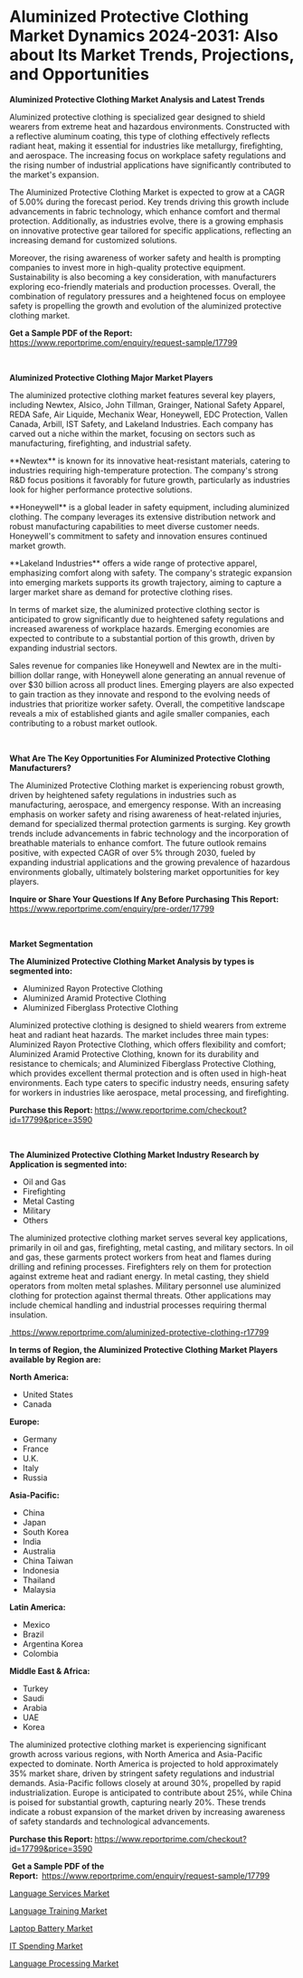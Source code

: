 <p><h1>Aluminized Protective Clothing Market Dynamics 2024-2031: Also about Its Market Trends, Projections, and Opportunities</h1></p><p><strong>Aluminized Protective Clothing Market Analysis and Latest Trends</strong></p>
<p><p>Aluminized protective clothing is specialized gear designed to shield wearers from extreme heat and hazardous environments. Constructed with a reflective aluminum coating, this type of clothing effectively reflects radiant heat, making it essential for industries like metallurgy, firefighting, and aerospace. The increasing focus on workplace safety regulations and the rising number of industrial applications have significantly contributed to the market's expansion.</p><p>The Aluminized Protective Clothing Market is expected to grow at a CAGR of 5.00% during the forecast period. Key trends driving this growth include advancements in fabric technology, which enhance comfort and thermal protection. Additionally, as industries evolve, there is a growing emphasis on innovative protective gear tailored for specific applications, reflecting an increasing demand for customized solutions.</p><p>Moreover, the rising awareness of worker safety and health is prompting companies to invest more in high-quality protective equipment. Sustainability is also becoming a key consideration, with manufacturers exploring eco-friendly materials and production processes. Overall, the combination of regulatory pressures and a heightened focus on employee safety is propelling the growth and evolution of the aluminized protective clothing market.</p></p>
<p><strong>Get a Sample PDF of the Report:&nbsp;</strong> <a href="https://www.reportprime.com/enquiry/request-sample/17799?utm_campaign=1944&utm_medium=2&utm_source=Github&utm_content=ia&utm_term=24122024&utm_id=aluminized-protective-clothing">https://www.reportprime.com/enquiry/request-sample/17799</a></p>
<p>&nbsp;</p>
<p><strong>Aluminized Protective Clothing Major Market Players</strong></p>
<p><p>The aluminized protective clothing market features several key players, including Newtex, Alsico, John Tillman, Grainger, National Safety Apparel, REDA Safe, Air Liquide, Mechanix Wear, Honeywell, EDC Protection, Vallen Canada, Arbill, IST Safety, and Lakeland Industries. Each company has carved out a niche within the market, focusing on sectors such as manufacturing, firefighting, and industrial safety.</p><p>**Newtex** is known for its innovative heat-resistant materials, catering to industries requiring high-temperature protection. The company's strong R&D focus positions it favorably for future growth, particularly as industries look for higher performance protective solutions.</p><p>**Honeywell** is a global leader in safety equipment, including aluminized clothing. The company leverages its extensive distribution network and robust manufacturing capabilities to meet diverse customer needs. Honeywell's commitment to safety and innovation ensures continued market growth.</p><p>**Lakeland Industries** offers a wide range of protective apparel, emphasizing comfort along with safety. The company's strategic expansion into emerging markets supports its growth trajectory, aiming to capture a larger market share as demand for protective clothing rises.</p><p>In terms of market size, the aluminized protective clothing sector is anticipated to grow significantly due to heightened safety regulations and increased awareness of workplace hazards. Emerging economies are expected to contribute to a substantial portion of this growth, driven by expanding industrial sectors.</p><p>Sales revenue for companies like Honeywell and Newtex are in the multi-billion dollar range, with Honeywell alone generating an annual revenue of over $30 billion across all product lines. Emerging players are also expected to gain traction as they innovate and respond to the evolving needs of industries that prioritize worker safety. Overall, the competitive landscape reveals a mix of established giants and agile smaller companies, each contributing to a robust market outlook.</p></p>
<p>&nbsp;</p>
<p><strong>What Are The Key Opportunities For Aluminized Protective Clothing Manufacturers?</strong></p>
<p><p>The Aluminized Protective Clothing market is experiencing robust growth, driven by heightened safety regulations in industries such as manufacturing, aerospace, and emergency response. With an increasing emphasis on worker safety and rising awareness of heat-related injuries, demand for specialized thermal protection garments is surging. Key growth trends include advancements in fabric technology and the incorporation of breathable materials to enhance comfort. The future outlook remains positive, with expected CAGR of over 5% through 2030, fueled by expanding industrial applications and the growing prevalence of hazardous environments globally, ultimately bolstering market opportunities for key players.</p></p>
<p><strong>Inquire or Share Your Questions If Any Before Purchasing This Report:</strong> <a href="https://www.reportprime.com/enquiry/pre-order/17799?utm_campaign=1944&utm_medium=2&utm_source=Github&utm_content=ia&utm_term=24122024&utm_id=aluminized-protective-clothing">https://www.reportprime.com/enquiry/pre-order/17799</a></p>
<p>&nbsp;</p>
<p><strong>Market Segmentation</strong></p>
<p><strong>The Aluminized Protective Clothing Market Analysis by types is segmented into:</strong></p>
<p><ul><li>Aluminized Rayon Protective Clothing</li><li>Aluminized Aramid Protective Clothing</li><li>Aluminized Fiberglass Protective Clothing</li></ul></p>
<p><p>Aluminized protective clothing is designed to shield wearers from extreme heat and radiant heat hazards. The market includes three main types: Aluminized Rayon Protective Clothing, which offers flexibility and comfort; Aluminized Aramid Protective Clothing, known for its durability and resistance to chemicals; and Aluminized Fiberglass Protective Clothing, which provides excellent thermal protection and is often used in high-heat environments. Each type caters to specific industry needs, ensuring safety for workers in industries like aerospace, metal processing, and firefighting.</p></p>
<p><strong>Purchase this Report:&nbsp;</strong><a href="https://www.reportprime.com/checkout?id=17799&price=3590&utm_campaign=1944&utm_medium=2&utm_source=Github&utm_content=ia&utm_term=24122024&utm_id=aluminized-protective-clothing">https://www.reportprime.com/checkout?id=17799&price=3590</a></p>
<p>&nbsp;</p>
<p><strong>The Aluminized Protective Clothing Market Industry Research by Application is segmented into:</strong></p>
<p><ul><li>Oil and Gas</li><li>Firefighting</li><li>Metal Casting</li><li>Military</li><li>Others</li></ul></p>
<p><p>The aluminized protective clothing market serves several key applications, primarily in oil and gas, firefighting, metal casting, and military sectors. In oil and gas, these garments protect workers from heat and flames during drilling and refining processes. Firefighters rely on them for protection against extreme heat and radiant energy. In metal casting, they shield operators from molten metal splashes. Military personnel use aluminized clothing for protection against thermal threats. Other applications may include chemical handling and industrial processes requiring thermal insulation.</p></p>
<p><a href="https://www.reportprime.com/aluminized-protective-clothing-r17799?utm_campaign=1944&utm_medium=2&utm_source=Github&utm_content=ia&utm_term=24122024&utm_id=aluminized-protective-clothing">&nbsp;https://www.reportprime.com/aluminized-protective-clothing-r17799</a></p>
<p><strong>In terms of Region, the Aluminized Protective Clothing Market Players available by Region are:</strong></p>
<p>
    <p> <strong> North America: </strong>
        <ul>
            <li>United States</li>
            <li>Canada</li>
        </ul>
        </p> 
    <p> <strong> Europe: </strong>
        <ul>
            <li>Germany</li>
            <li>France</li>
            <li>U.K.</li>
            <li>Italy</li>
            <li>Russia</li>
        </ul>
        </p> 
    <p> <strong> Asia-Pacific: </strong>
        <ul>
            <li>China</li>
            <li>Japan</li>
            <li>South Korea</li>
            <li>India</li>
            <li>Australia</li>
            <li>China Taiwan</li>
            <li>Indonesia</li>
            <li>Thailand</li>
            <li>Malaysia</li>
        </ul>
        </p> 
    <p> <strong> Latin America: </strong>
        <ul>
            <li>Mexico</li>
            <li>Brazil</li>
            <li>Argentina Korea</li>
            <li>Colombia</li>
        </ul>
        </p> 
    <p> <strong> Middle East & Africa: </strong>
        <ul>
            <li>Turkey</li>
            <li>Saudi</li>
            <li>Arabia</li>
            <li>UAE</li>
            <li>Korea</li>
        </ul>
    </p>
    </p>
<p><p>The aluminized protective clothing market is experiencing significant growth across various regions, with North America and Asia-Pacific expected to dominate. North America is projected to hold approximately 35% market share, driven by stringent safety regulations and industrial demands. Asia-Pacific follows closely at around 30%, propelled by rapid industrialization. Europe is anticipated to contribute about 25%, while China is poised for substantial growth, capturing nearly 20%. These trends indicate a robust expansion of the market driven by increasing awareness of safety standards and technological advancements.</p></p>
<p><strong>Purchase this Report: </strong><a href="https://www.reportprime.com/checkout?id=17799&price=3590&utm_campaign=1944&utm_medium=2&utm_source=Github&utm_content=ia&utm_term=24122024&utm_id=aluminized-protective-clothing">https://www.reportprime.com/checkout?id=17799&price=3590</a></p>
<p>&nbsp;<strong>Get a Sample PDF of the Report:&nbsp;&nbsp;</strong><a href="https://www.reportprime.com/enquiry/request-sample/17799?utm_campaign=1944&utm_medium=2&utm_source=Github&utm_content=ia&utm_term=24122024&utm_id=aluminized-protective-clothing">https://www.reportprime.com/enquiry/request-sample/17799</a></p>
<p><strong></strong></p>
<p><p><a href="https://www.linkedin.com/pulse/language-services-market-analysis-growth-forecast-126-wknqc?utm_campaign=1944&utm_medium=2&utm_source=Github&utm_content=ia&utm_term=24122024&utm_id=aluminized-protective-clothing">Language Services Market</a></p><p><a href="https://www.linkedin.com/pulse/language-training-market-growth-analysis-2024-2031-trends-strategies-qynic?utm_campaign=1944&utm_medium=2&utm_source=Github&utm_content=ia&utm_term=24122024&utm_id=aluminized-protective-clothing">Language Training Market</a></p><p><a href="https://www.linkedin.com/pulse/a-mkt-nova-vc8zf?utm_campaign=1944&utm_medium=2&utm_source=Github&utm_content=ia&utm_term=24122024&utm_id=aluminized-protective-clothing">Laptop Battery Market</a></p><p><a href="https://www.linkedin.com/pulse/future-market-revenue-growth-spending-67-cagr-2024-2031-capita-mkt-t5occ?utm_campaign=1944&utm_medium=2&utm_source=Github&utm_content=ia&utm_term=24122024&utm_id=aluminized-protective-clothing">IT Spending Market</a></p><p><a href="https://www.linkedin.com/pulse/language-processing-market-analysis-report-forecasts-trends-uueuc?utm_campaign=1944&utm_medium=2&utm_source=Github&utm_content=ia&utm_term=24122024&utm_id=aluminized-protective-clothing">Language Processing Market</a></p></p>